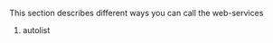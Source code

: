 <properties date="2016-06-24"
SortOrder="1"
/>

This section describes different ways you can call the web-services

1. autolist
